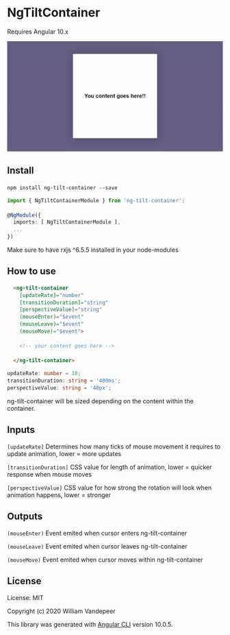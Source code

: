 # NgTiltContainer

Requires Angular 10.x

![Demo gif of ng-tilt-container](https://github.com/WillV1243/ng-tilt-container/blob/master/workspace/projects/ng-tilt-container/src/assets/demo.gif)

## Install

`npm install ng-tilt-container --save`

```Typescript
import { NgTiltContainerModule } from 'ng-tilt-container';
 
@NgModule({
  imports: [ NgTiltContainerModule ],
  ...
})
```
Make sure to have rxjs ^6.5.5 installed in your node-modules

## How to use

```html
  <ng-tilt-container
    [updateRate]="number"
    [transitionDuration]="string"
    [perspectiveValue]="string"
    (mouseEnter)="$event"
    (mouseLeave)="$event"
    (mouseMove)="$event">

    <!-- your content goes here -->

  </ng-tilt-container>
```
```Typescript
updateRate: number = 10;
transitionDuration: string = '400ms';
perspectiveValue: string = '40px';
```

ng-tilt-container will be sized depending on the content within the container.

## Inputs

`[updateRate]` Determines how many ticks of mouse movement it requires to update animation, lower = more updates

`[transitionDuration]` CSS value for length of animation, lower = quicker response when mouse moves

`[perspectiveValue]` CSS value for how strong the rotation will look when animation happens, lower = stronger

## Outputs

`(mouseEnter)` Event emited when cursor enters ng-tilt-container

`(mouseLeave)` Event emited when cursor leaves ng-tilt-container

`(mouseMove)` Event emited when cursor moves within ng-tilt-container

## License

License: MIT

Copyright (c) 2020 William Vandepeer

This library was generated with [Angular CLI](https://github.com/angular/angular-cli) version 10.0.5.

